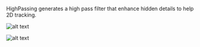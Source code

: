 HighPassing generates a high pass filter that enhance hidden details to help 2D tracking.

![alt text](https://klearrender.files.wordpress.com/2023/02/high_passing_v02.jpg)

![alt text](https://klearrender.files.wordpress.com/2023/11/hp_thumb.jpg)
